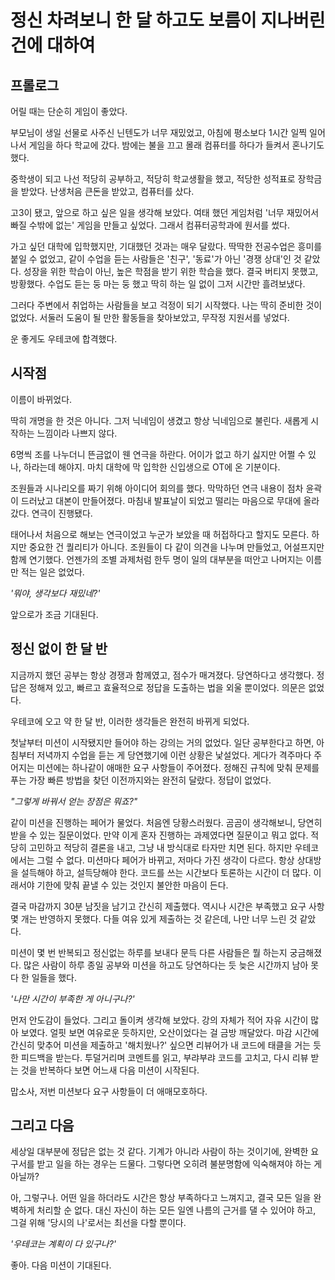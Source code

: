 # 정신 차려보니 한 달 하고도 보름이 지나버린 건에 대하여

## 프롤로그

어릴 때는 단순히 게임이 좋았다.

부모님이 생일 선물로 사주신 닌텐도가 너무 재밌었고, 아침에 평소보다 1시간 일찍 일어나서 게임을 하다 학교에 갔다.
밤에는 불을 끄고 몰래 컴퓨터를 하다가 들켜서 혼나기도 했다.

중학생이 되고 나선 적당히 공부하고, 적당히 학교생활을 했고, 적당한 성적표로 장학금을 받았다.
난생처음 큰돈을 받았고, 컴퓨터를 샀다.

고3이 됐고, 앞으로 하고 싶은 일을 생각해 보았다.
여태 했던 게임처럼 '너무 재밌어서 빠질 수밖에 없는' 게임을 만들고 싶었다.
그래서 컴퓨터공학과에 원서를 썼다.

가고 싶던 대학에 입학했지만, 기대했던 것과는 매우 달랐다.
딱딱한 전공수업은 흥미를 붙일 수 없었고, 같이 수업을 듣는 사람들은 '친구', '동료'가 아닌 '경쟁 상대'인 것 같았다.
성장을 위한 학습이 아닌, 높은 학점을 받기 위한 학습을 했다.
결국 버티지 못했고, 방황했다. 수업도 듣는 둥 마는 둥 했고 딱히 하는 일 없이 그저 시간만 흘려보냈다.

그러다 주변에서 취업하는 사람들을 보고 걱정이 되기 시작했다.
나는 딱히 준비한 것이 없었다.
서둘러 도움이 될 만한 활동들을 찾아보았고, 무작정 지원서를 넣었다.

운 좋게도 우테코에 합격했다.

## 시작점

이름이 바뀌었다.

딱히 개명을 한 것은 아니다. 그저 닉네임이 생겼고 항상 닉네임으로 불린다.
새롭게 시작하는 느낌이라 나쁘지 않다.

6명씩 조를 나누더니 뜬금없이 웬 연극을 하란다.
어이가 없고 하기 싫지만 어쩔 수 있나, 하라는데 해야지.
마치 대학에 막 입학한 신입생으로 OT에 온 기분이다.

조원들과 시나리오를 짜기 위해 아이디어 회의를 했다.
막막하던 연극 내용이 점차 윤곽이 드러났고 대본이 만들어졌다.
마침내 발표날이 되었고 떨리는 마음으로 무대에 올라갔다. 연극이 진행됐다.

태어나서 처음으로 해보는 연극이었고 누군가 보았을 때 허접하다고 할지도 모른다.
하지만 중요한 건 퀄리티가 아니다. 조원들이 다 같이 의견을 나누며 만들었고, 어설프지만 함께 연기했다.
언젠가의 조별 과제처럼 한두 명이 일의 대부분을 떠안고 나머지는 이름만 적는 일은 없었다.

_'뭐야, 생각보다 재밌네?'_

앞으로가 조금 기대된다.

## 정신 없이 한 달 반

지금까지 했던 공부는 항상 경쟁과 함께였고, 점수가 매겨졌다. 당연하다고 생각했다.
정답은 정해져 있고, 빠르고 효율적으로 정답을 도출하는 법을 외울 뿐이었다. 의문은 없었다.

우테코에 오고 약 한 달 반, 이러한 생각들은 완전히 바뀌게 되었다.

첫날부터 미션이 시작됐지만 들어야 하는 강의는 거의 없었다.
일단 공부한다고 하면, 아침부터 저녁까지 수업을 듣는 게 당연했기에 이런 상황은 낯설었다.
게다가 격주마다 주어지는 미션에는 하나같이 애매한 요구 사항들이 주어졌다.
정해진 규칙에 맞춰 문제를 푸는 가장 빠른 방법을 찾던 이전까지와는 완전히 달랐다. 정답이 없었다.

_"그렇게 바꿔서 얻는 장점은 뭐죠?"_

같이 미션을 진행하는 페어가 물었다. 처음엔 당황스러웠다. 곰곰이 생각해보니, 당연히 받을 수 있는 질문이었다.
만약 이게 혼자 진행하는 과제였다면 질문이고 뭐고 없다. 적당히 고민하고 적당히 결론을 내고, 그냥 내 방식대로 타자만 치면 된다.
하지만 우테코에서는 그럴 수 없다. 미션마다 페어가 바뀌고, 저마다 가진 생각이 다르다.
항상 상대방을 설득해야 하고, 설득당해야 한다.
코드를 쓰는 시간보다 토론하는 시간이 더 많다.
이래서야 기한에 맞춰 끝낼 수 있는 것인지 불안한 마음이 든다.

결국 마감까지 30분 남짓을 남기고 간신히 제출했다.
역시나 시간은 부족했고 요구 사항 몇 개는 반영하지 못했다.
다들 여유 있게 제출하는 것 같은데, 나만 너무 느린 것 같았다.

미션이 몇 번 반복되고 정신없는 하루를 보내다 문득 다른 사람들은 뭘 하는지 궁금해졌다.
많은 사람이 하루 종일 공부와 미션을 하고도 당연하다는 듯 늦은 시간까지 남아 못다 한 일들을 했다.

_'나만 시간이 부족한 게 아니구나?'_

먼저 안도감이 들었다. 그리고 돌이켜 생각해 보았다.
강의 자체가 적어 자유 시간이 많아 보였다. 얼핏 보면 여유로운 듯하지만, 오산이었다는 걸 금방 깨달았다.
마감 시간에 간신히 맞추어 미션을 제출하고 '해치웠나?' 싶으면 리뷰어가 내 코드에 태클을 거는 듯한 피드백을 받는다.
투덜거리며 코멘트를 읽고, 부랴부랴 코드를 고치고, 다시 리뷰 받는 것을 반복하다 보면 어느새 다음 미션이 시작된다.

맙소사, 저번 미션보다 요구 사항들이 더 애매모호하다.

## 그리고 다음

세상일 대부분에 정답은 없는 것 같다. 기계가 아니라 사람이 하는 것이기에, 완벽한 요구서를 받고 일을 하는 경우는 드물다.
그렇다면 오히려 불분명함에 익숙해져야 하는 게 아닐까?

아, 그렇구나. 어떤 일을 하더라도 시간은 항상 부족하다고 느껴지고, 결국 모든 일을 완벽하게 처리할 순 없다.
대신 자신이 하는 모든 일엔 나름의 근거를 댈 수 있어야 하고, 그걸 위해 '당시의 나'로서는 최선을 다할 뿐이다.

_'우테코는 계획이 다 있구나?'_

좋아. 다음 미션이 기대된다.
